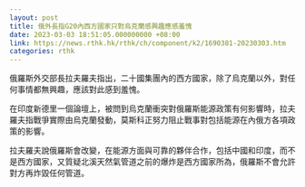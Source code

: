```yaml
---
layout: post
title: 俄外長指G20內西方國家只對烏克蘭感興趣應感羞愧
date: 2023-03-03 18:51:05.000000000 +08:00
link: https://news.rthk.hk/rthk/ch/component/k2/1690381-20230303.htm
categories: rthk
---
```


俄羅斯外交部長拉夫羅夫指出，二十國集團內的西方國家，除了烏克蘭以外，對任何事情都無興趣，應該對此感到羞愧。

在印度新德里一個論壇上，被問到烏克蘭衝突對俄羅斯能源政策有何影響時，拉夫羅夫指戰爭實際由烏克蘭發動，莫斯科正努力阻止戰事對包括能源在內俄方各項政策的影響。

拉夫羅夫說俄羅斯會改變，在能源方面與可靠的夥伴合作，包括中國和印度，而不是西方國家，又質疑北溪天然氣管道之前的爆炸是西方國家所為，俄羅斯不會允許對方再炸毀任何管道。
